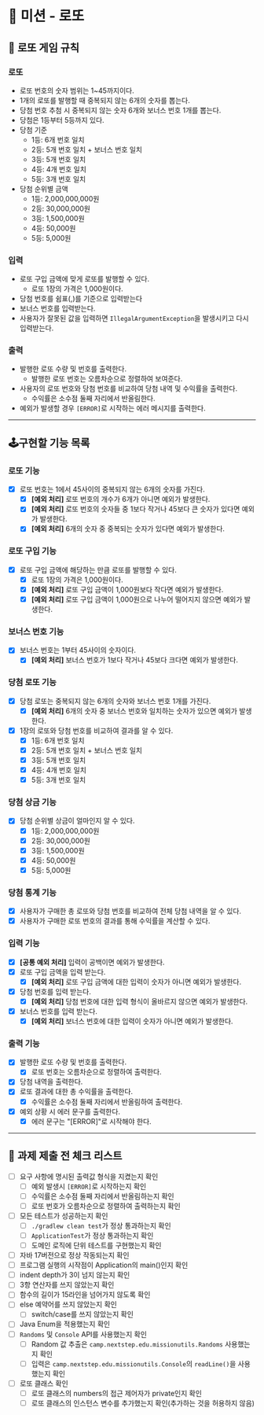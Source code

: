 # 💸 미션 - 로또

## 📝 로또 게임 규칙

### 로또
- 로또 번호의 숫자 범위는 1~45까지이다.
- 1개의 로또를 발행할 때 중복되지 않는 6개의 숫자를 뽑는다.
- 당첨 번호 추첨 시 중복되지 않는 숫자 6개와 보너스 번호 1개를 뽑는다.
- 당첨은 1등부터 5등까지 있다.
- 당첨 기준
  - 1등: 6개 번호 일치
  - 2등: 5개 번호 일치 + 보너스 번호 일치
  - 3등: 5개 번호 일치
  - 4등: 4개 번호 일치
  - 5등: 3개 번호 일치
- 당첨 순위별 금액
  - 1등: 2,000,000,000원
  - 2등: 30,000,000원
  - 3등: 1,500,000원
  - 4등: 50,000원
  - 5등: 5,000원

### 입력
- 로또 구입 금액에 맞게 로또를 발행할 수 있다.
  - 로또 1장의 가격은 1,000원이다.
- 당첨 번호를 쉼표(,)를 기준으로 입력받는다
- 보너스 번호를 입력받는다.
- 사용자가 잘못된 값을 입력하면 `IllegalArgumentException`을 발생시키고 다시 입력받는다.

### 출력
- 발행한 로또 수량 및 번호를 출력한다.
  - 발행한 로또 번호는 오름차순으로 정렬하여 보여준다.
- 사용자의 로또 번호와 당첨 번호를 비교하여 당첨 내역 및 수익률을 출력한다.
  - 수익률은 소수점 둘째 자리에서 반올림한다.
- 예외가 발생할 경우 `[ERROR]`로 시작하는 에러 메시지를 출력한다.

---

## 🕹구현할 기능 목록

### 로또 기능 
- [x] 로또 번호는 1에서 45사이의 중복되지 않는 6개의 숫자를 가진다.
  - [x] **[예외 처리]** 로또 번호의 개수가 6개가 아니면 예외가 발생한다.
  - [x] **[예외 처리]** 로또 번호의 숫자들 중 1보다 작거나 45보다 큰 숫자가 있다면 예외가 발생한다.
  - [x] **[예외 처리]** 6개의 숫자 중 중복되는 숫자가 있다면 예외가 발생한다.

### 로또 구입 기능
- [x] 로또 구입 금액에 해당하는 만큼 로또를 발행할 수 있다.
  - [x] 로또 1장의 가격은 1,000원이다.
  - [x] **[예외 처리]** 로또 구입 금액이 1,000원보다 작다면 예외가 발생한다.
  - [x] **[예외 처리]** 로또 구입 금액이 1,000원으로 나누어 떨어지지 않으면 예외가 발생한다.

### 보너스 번호 기능
- [x] 보너스 번호는 1부터 45사이의 숫자이다.
  - [x] **[예외 처리]** 보너스 번호가 1보다 작거나 45보다 크다면 예외가 발생한다.

### 당첨 로또 기능
- [x] 당첨 로또는 중복되지 않는 6개의 숫자와 보너스 번호 1개를 가진다.
  - [x] **[예외 처리]** 6개의 숫자 중 보너스 번호와 일치하는 숫자가 있으면 예외가 발생한다.
- [x] 1장의 로또와 당첨 번호를 비교하여 결과를 알 수 있다.
  - [x] 1등: 6개 번호 일치
  - [x] 2등: 5개 번호 일치 + 보너스 번호 일치
  - [x] 3등: 5개 번호 일치
  - [x] 4등: 4개 번호 일치
  - [x] 5등: 3개 번호 일치

### 당첨 상금 기능
- [x] 당첨 순위별 상금이 얼마인지 알 수 있다.
  - [x] 1등: 2,000,000,000원
  - [x] 2등: 30,000,000원
  - [x] 3등: 1,500,000원
  - [x] 4등: 50,000원
  - [x] 5등: 5,000원

### 당첨 통계 기능
- [x] 사용자가 구매한 총 로또와 당첨 번호를 비교하여 전체 당첨 내역을 알 수 있다.
- [x] 사용자가 구매한 로또 번호의 결과를 통해 수익률을 계산할 수 있다.

### 입력 기능
- [x] **[공통 예외 처리]** 입력이 공백이면 예외가 발생한다.
- [x] 로또 구입 금액을 입력 받는다.
  - [x] **[예외 처리]** 로또 구입 금액에 대한 입력이 숫자가 아니면 예외가 발생한다.
- [x] 당첨 번호를 입력 받는다.
  - [x] **[예외 처리]** 당첨 번호에 대한 입력 형식이 올바르지 않으면 예외가 발생한다.
- [x] 보너스 번호를 입력 받는다.
  - [x] **[예외 처리]** 보너스 번호에 대한 입력이 숫자가 아니면 예외가 발생한다.

### 출력 기능
- [x] 발행한 로또 수량 및 번호를 출력한다.
  - [x] 로또 번호는 오름차순으로 정렬하여 출력한다.
- [x] 당첨 내역을 출력한다.
- [x] 로또 결과에 대한 총 수익률을 출력한다.
  - [x] 수익률은 소수점 둘째 자리에서 반올림하여 출력한다.
- [x] 예외 상황 시 에러 문구를 출력한다.
  - [x] 에러 문구는 "[ERROR]"로 시작해야 한다.

---

## 🚨 과제 제출 전 체크 리스트
- [ ] 요구 사항에 명시된 출력값 형식을 지켰는지 확인
  - [ ] 예외 발생시 `[ERROR]`로 시작하는지 확인
  - [ ] 수익률은 소수점 둘째 자리에서 반올림하는지 확인
  - [ ] 로또 번호가 오름차순으로 정렬하여 출력하는지 확인
- [ ] 모든 테스트가 성공하는지 확인
  - [ ] `./gradlew clean test`가 정상 통과하는지 확인
  - [ ] `ApplicationTest`가 정상 통과하는지 확인
  - [ ] 도메인 로직에 단위 테스트를 구현했는지 확인
- [ ] 자바 17버전으로 정상 작동되는지 확인
- [ ] 프로그램 실행의 시작점이 Application의 main()인지 확인
- [ ] indent depth가 3이 넘지 않는지 확인
- [ ] 3항 연산자를 쓰지 않았는지 확인 
- [ ] 함수의 길이가 15라인을 넘어가지 않도록 확인
- [ ] else 예약어를 쓰지 않았는지 확인
  - [ ] switch/case를 쓰지 않았는지 확인
- [ ] Java Enum을 적용했는지 확인
- [ ] `Randoms` 및 `Console` API를 사용했는지 확인
  - [ ] Random 값 추출은 `camp.nextstep.edu.missionutils.Randoms` 사용했는지 확인
  - [ ] 입력은 `camp.nextstep.edu.missionutils.Console`의 `readLine()`을 사용했는지 확인
- [ ] 로또 클래스 확인
  - [ ] 로또 클래스의 numbers의 접근 제어자가 private인지 확인
  - [ ] 로또 클래스의 인스턴스 변수를 추가했는지 확인(추가하는 것을 허용하지 않음)